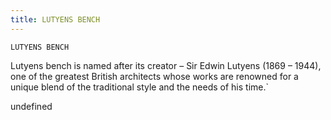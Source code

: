 ```yaml
---
title: LUTYENS BENCH
---
```

`LUTYENS BENCH`

Lutyens bench is named after its creator – Sir Edwin Lutyens (1869 – 1944), one of the greatest British architects whose works are renowned for a unique blend of the traditional style and the needs of his time.`

undefined